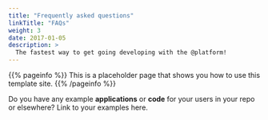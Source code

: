 ```yaml
---
title: "Frequently asked questions"
linkTitle: "FAQs"
weight: 3
date: 2017-01-05
description: >
  The fastest way to get going developing with the @platform!
---
```


{{% pageinfo %}}
This is a placeholder page that shows you how to use this template site.
{{% /pageinfo %}}

Do you have any example **applications** or **code** for your users in your repo or elsewhere? Link to your examples here.


